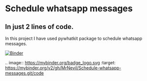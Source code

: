 # Schedule whatsapp messages
## In just 2 lines of code.
In this project I have used pywhatkit package to schedule whatsapp messages.

[![Binder](https://mybinder.org/badge_logo.svg)](https://mybinder.org/v2/gh/MrNevil/Schedule-whatsapp-messages.git/code)

.. image:: https://mybinder.org/badge_logo.svg
 :target: https://mybinder.org/v2/gh/MrNevil/Schedule-whatsapp-messages.git/code
